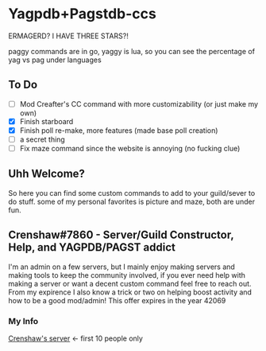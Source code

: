 # Yagpdb+Pagstdb-ccs
ERMAGERD? I HAVE THREE STARS?!

paggy commands are in go, yaggy is lua, so you can see the percentage of yag vs pag under languages 

## To Do
- [ ] Mod Creafter's CC command with more customizability (or just make my own)
- [x] Finish starboard
- [x] Finish poll re-make, more features (made base poll creation)
- [ ] a secret thing
- [ ] Fix maze command since the website is annoying (no fucking clue)

## Uhh Welcome?
So here you can find some custom commands to add to your guild/sever to do stuff.
some of my personal favorites is picture and maze, both are under fun.

## Crenshaw#7860 - Server/Guild Constructor, Help, and YAGPDB/PAGST addict
I'm an admin on a few servers, but I mainly enjoy making servers and making tools to keep the community involved,
if you ever need help with making a server or want a decent custom command feel free to reach out.
From my expirence I also know a trick or two on helping boost activity and how to be a good mod/admin!
This offer expires in the year 42069

### My Info
[Crenshaw's server](https://discord.gg/EAvNyp4usR) <- first 10 people only
